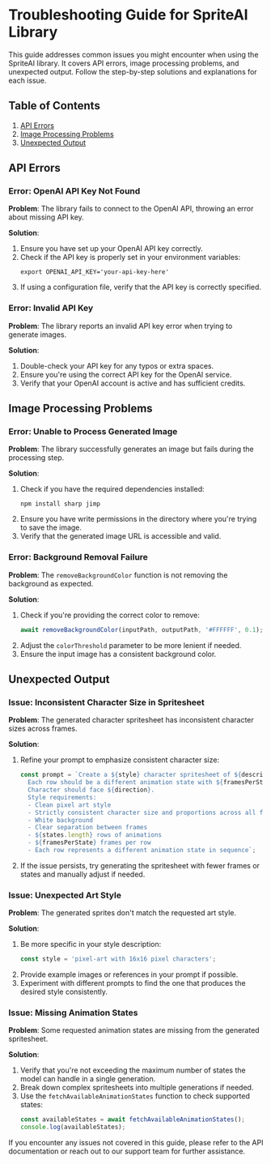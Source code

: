 # Troubleshooting Guide for SpriteAI Library

This guide addresses common issues you might encounter when using the SpriteAI library. It covers API errors, image processing problems, and unexpected output. Follow the step-by-step solutions and explanations for each issue.

## Table of Contents
1. [API Errors](#api-errors)
2. [Image Processing Problems](#image-processing-problems)
3. [Unexpected Output](#unexpected-output)

## API Errors

### Error: OpenAI API Key Not Found

**Problem**: The library fails to connect to the OpenAI API, throwing an error about missing API key.

**Solution**:
1. Ensure you have set up your OpenAI API key correctly.
2. Check if the API key is properly set in your environment variables:
   ```
   export OPENAI_API_KEY='your-api-key-here'
   ```
3. If using a configuration file, verify that the API key is correctly specified.

### Error: Invalid API Key

**Problem**: The library reports an invalid API key error when trying to generate images.

**Solution**:
1. Double-check your API key for any typos or extra spaces.
2. Ensure you're using the correct API key for the OpenAI service.
3. Verify that your OpenAI account is active and has sufficient credits.

## Image Processing Problems

### Error: Unable to Process Generated Image

**Problem**: The library successfully generates an image but fails during the processing step.

**Solution**:
1. Check if you have the required dependencies installed:
   ```
   npm install sharp jimp
   ```
2. Ensure you have write permissions in the directory where you're trying to save the image.
3. Verify that the generated image URL is accessible and valid.

### Error: Background Removal Failure

**Problem**: The `removeBackgroundColor` function is not removing the background as expected.

**Solution**:
1. Check if you're providing the correct color to remove:
   ```javascript
   await removeBackgroundColor(inputPath, outputPath, '#FFFFFF', 0.1);
   ```
2. Adjust the `colorThreshold` parameter to be more lenient if needed.
3. Ensure the input image has a consistent background color.

## Unexpected Output

### Issue: Inconsistent Character Size in Spritesheet

**Problem**: The generated character spritesheet has inconsistent character sizes across frames.

**Solution**:
1. Refine your prompt to emphasize consistent character size:
   ```javascript
   const prompt = `Create a ${style} character spritesheet of ${description} with these animation states: ${statesDescription}.
     Each row should be a different animation state with ${framesPerState} frames.
     Character should face ${direction}.
     Style requirements:
     - Clean pixel art style
     - Strictly consistent character size and proportions across all frames
     - White background
     - Clear separation between frames
     - ${states.length} rows of animations
     - ${framesPerState} frames per row
     - Each row represents a different animation state in sequence`;
   ```
2. If the issue persists, try generating the spritesheet with fewer frames or states and manually adjust if needed.

### Issue: Unexpected Art Style

**Problem**: The generated sprites don't match the requested art style.

**Solution**:
1. Be more specific in your style description:
   ```javascript
   const style = 'pixel-art with 16x16 pixel characters';
   ```
2. Provide example images or references in your prompt if possible.
3. Experiment with different prompts to find the one that produces the desired style consistently.

### Issue: Missing Animation States

**Problem**: Some requested animation states are missing from the generated spritesheet.

**Solution**:
1. Verify that you're not exceeding the maximum number of states the model can handle in a single generation.
2. Break down complex spritesheets into multiple generations if needed.
3. Use the `fetchAvailableAnimationStates` function to check supported states:
   ```javascript
   const availableStates = await fetchAvailableAnimationStates();
   console.log(availableStates);
   ```

If you encounter any issues not covered in this guide, please refer to the API documentation or reach out to our support team for further assistance.